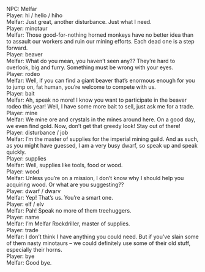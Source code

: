 NPC: Melfar  
Player: hi / hello / hiho  
Melfar: Just great, another disturbance. Just what I need.  
Player: minotaur  
Melfar: Those good-for-nothing horned monkeys have no better idea than to assault our workers and ruin our mining efforts. Each dead one is a step forward.  
Player: beaver  
Melfar: What do you mean, you haven’t seen any?? They’re hard to overlook, big and furry. Something must be wrong with your eyes.  
Player: rodeo  
Melfar: Well, if you can find a giant beaver that’s enormous enough for you to jump on, fat human, you’re welcome to compete with us.  
Player: bait  
Melfar: Ah, speak no more! I know you want to participate in the beaver rodeo this year! Well, I have some more bait to sell, just ask me for a trade.  
Player: mine  
Melfar: We mine ore and crystals in the mines around here. On a good day, we even find gold. Now, don’t get that greedy look! Stay out of there!  
Player: disturbance / job  
Melfar: I’m the master of supplies for the imperial mining guild. And as such, as you might have guessed, I am a very busy dwarf, so speak up and speak quickly.  
Player: supplies  
Melfar: Well, supplies like tools, food or wood.  
Player: wood  
Melfar: Unless you’re on a mission, I don’t know why I should help you acquiring wood. Or what are you suggesting??  
Player: dwarf / dwarv  
Melfar: Yep! That’s us. You’re a smart one.  
Player: elf / elv  
Melfar: Pah! Speak no more of them treehuggers.  
Player: name  
Melfar: I’m Melfar Rockdriller, master of supplies.  
Player: trade  
Melfar: I don’t think I have anything you could need. <scratches head> But if you’ve slain some of them nasty minotaurs – we could definitely use some of their old stuff, especially their horns.  
Player: bye  
Melfar: Good bye.  
